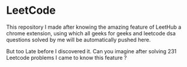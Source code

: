 # LeetCode
This repository I made after knowing the amazing feature of LeetHub a chrome extension, using which all geeks for geeks and leetcode dsa questions solved by me will be automatically pushed here.

But too Late before I discovered it. Can you imagine after solving 231 Leetcode problems I came to know this feature ?



